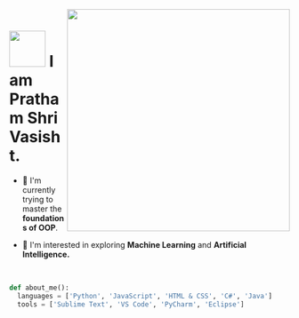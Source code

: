 <img align='right' src="https://media.giphy.com/media/wwg1suUiTbCY8H8vIA/giphy-downsized-large.gif" width="400"> 

<h1><img src='https://pngimg.com/uploads/hello/hello_PNG8.png' width='65' styke='inline'> I am Pratham Shri Vasisht.</h1>

- 🌱 I'm currently trying to master the <b>foundations of OOP</b>.

- 🚀 I'm interested in exploring <b>Machine Learning</b> and <b>Artificial Intelligence.</b>

<br>

```python
def about_me():
  languages = ['Python', 'JavaScript', 'HTML & CSS', 'C#', 'Java']
  tools = ['Sublime Text', 'VS Code', 'PyCharm', 'Eclipse']
```
  <br>
